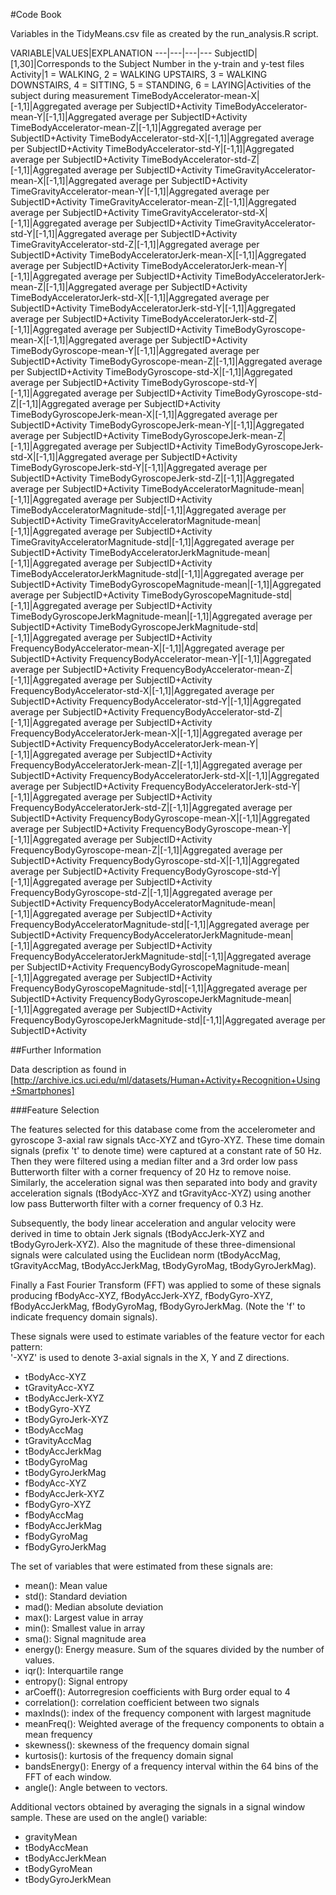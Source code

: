 #Code Book

Variables in the TidyMeans.csv file as created by the run_analysis.R script.




VARIABLE|VALUES|EXPLANATION
---|---|---|---
SubjectID|[1,30]|Corresponds to the Subject Number in the y-train and y-test files
Activity|1 = WALKING, 2 = WALKING UPSTAIRS, 3 = WALKING DOWNSTAIRS, 4 = SITTING, 5 = STANDING, 6 = LAYING|Activities of the subject during measurement
TimeBodyAccelerator-mean-X|[-1,1]|Aggregated average per SubjectID+Activity
TimeBodyAccelerator-mean-Y|[-1,1]|Aggregated average per SubjectID+Activity
TimeBodyAccelerator-mean-Z|[-1,1]|Aggregated average per SubjectID+Activity
TimeBodyAccelerator-std-X|[-1,1]|Aggregated average per SubjectID+Activity
TimeBodyAccelerator-std-Y|[-1,1]|Aggregated average per SubjectID+Activity
TimeBodyAccelerator-std-Z|[-1,1]|Aggregated average per SubjectID+Activity
TimeGravityAccelerator-mean-X|[-1,1]|Aggregated average per SubjectID+Activity
TimeGravityAccelerator-mean-Y|[-1,1]|Aggregated average per SubjectID+Activity
TimeGravityAccelerator-mean-Z|[-1,1]|Aggregated average per SubjectID+Activity
TimeGravityAccelerator-std-X|[-1,1]|Aggregated average per SubjectID+Activity
TimeGravityAccelerator-std-Y|[-1,1]|Aggregated average per SubjectID+Activity
TimeGravityAccelerator-std-Z|[-1,1]|Aggregated average per SubjectID+Activity
TimeBodyAcceleratorJerk-mean-X|[-1,1]|Aggregated average per SubjectID+Activity
TimeBodyAcceleratorJerk-mean-Y|[-1,1]|Aggregated average per SubjectID+Activity
TimeBodyAcceleratorJerk-mean-Z|[-1,1]|Aggregated average per SubjectID+Activity
TimeBodyAcceleratorJerk-std-X|[-1,1]|Aggregated average per SubjectID+Activity
TimeBodyAcceleratorJerk-std-Y|[-1,1]|Aggregated average per SubjectID+Activity
TimeBodyAcceleratorJerk-std-Z|[-1,1]|Aggregated average per SubjectID+Activity
TimeBodyGyroscope-mean-X|[-1,1]|Aggregated average per SubjectID+Activity
TimeBodyGyroscope-mean-Y|[-1,1]|Aggregated average per SubjectID+Activity
TimeBodyGyroscope-mean-Z|[-1,1]|Aggregated average per SubjectID+Activity
TimeBodyGyroscope-std-X|[-1,1]|Aggregated average per SubjectID+Activity
TimeBodyGyroscope-std-Y|[-1,1]|Aggregated average per SubjectID+Activity
TimeBodyGyroscope-std-Z|[-1,1]|Aggregated average per SubjectID+Activity
TimeBodyGyroscopeJerk-mean-X|[-1,1]|Aggregated average per SubjectID+Activity
TimeBodyGyroscopeJerk-mean-Y|[-1,1]|Aggregated average per SubjectID+Activity
TimeBodyGyroscopeJerk-mean-Z|[-1,1]|Aggregated average per SubjectID+Activity
TimeBodyGyroscopeJerk-std-X|[-1,1]|Aggregated average per SubjectID+Activity
TimeBodyGyroscopeJerk-std-Y|[-1,1]|Aggregated average per SubjectID+Activity
TimeBodyGyroscopeJerk-std-Z|[-1,1]|Aggregated average per SubjectID+Activity
TimeBodyAcceleratorMagnitude-mean|[-1,1]|Aggregated average per SubjectID+Activity
TimeBodyAcceleratorMagnitude-std|[-1,1]|Aggregated average per SubjectID+Activity
TimeGravityAcceleratorMagnitude-mean|[-1,1]|Aggregated average per SubjectID+Activity
TimeGravityAcceleratorMagnitude-std|[-1,1]|Aggregated average per SubjectID+Activity
TimeBodyAcceleratorJerkMagnitude-mean|[-1,1]|Aggregated average per SubjectID+Activity
TimeBodyAcceleratorJerkMagnitude-std|[-1,1]|Aggregated average per SubjectID+Activity
TimeBodyGyroscopeMagnitude-mean|[-1,1]|Aggregated average per SubjectID+Activity
TimeBodyGyroscopeMagnitude-std|[-1,1]|Aggregated average per SubjectID+Activity
TimeBodyGyroscopeJerkMagnitude-mean|[-1,1]|Aggregated average per SubjectID+Activity
TimeBodyGyroscopeJerkMagnitude-std|[-1,1]|Aggregated average per SubjectID+Activity
FrequencyBodyAccelerator-mean-X|[-1,1]|Aggregated average per SubjectID+Activity
FrequencyBodyAccelerator-mean-Y|[-1,1]|Aggregated average per SubjectID+Activity
FrequencyBodyAccelerator-mean-Z|[-1,1]|Aggregated average per SubjectID+Activity
FrequencyBodyAccelerator-std-X|[-1,1]|Aggregated average per SubjectID+Activity
FrequencyBodyAccelerator-std-Y|[-1,1]|Aggregated average per SubjectID+Activity
FrequencyBodyAccelerator-std-Z|[-1,1]|Aggregated average per SubjectID+Activity
FrequencyBodyAcceleratorJerk-mean-X|[-1,1]|Aggregated average per SubjectID+Activity
FrequencyBodyAcceleratorJerk-mean-Y|[-1,1]|Aggregated average per SubjectID+Activity
FrequencyBodyAcceleratorJerk-mean-Z|[-1,1]|Aggregated average per SubjectID+Activity
FrequencyBodyAcceleratorJerk-std-X|[-1,1]|Aggregated average per SubjectID+Activity
FrequencyBodyAcceleratorJerk-std-Y|[-1,1]|Aggregated average per SubjectID+Activity
FrequencyBodyAcceleratorJerk-std-Z|[-1,1]|Aggregated average per SubjectID+Activity
FrequencyBodyGyroscope-mean-X|[-1,1]|Aggregated average per SubjectID+Activity
FrequencyBodyGyroscope-mean-Y|[-1,1]|Aggregated average per SubjectID+Activity
FrequencyBodyGyroscope-mean-Z|[-1,1]|Aggregated average per SubjectID+Activity
FrequencyBodyGyroscope-std-X|[-1,1]|Aggregated average per SubjectID+Activity
FrequencyBodyGyroscope-std-Y|[-1,1]|Aggregated average per SubjectID+Activity
FrequencyBodyGyroscope-std-Z|[-1,1]|Aggregated average per SubjectID+Activity
FrequencyBodyAcceleratorMagnitude-mean|[-1,1]|Aggregated average per SubjectID+Activity
FrequencyBodyAcceleratorMagnitude-std|[-1,1]|Aggregated average per SubjectID+Activity
FrequencyBodyAcceleratorJerkMagnitude-mean|[-1,1]|Aggregated average per SubjectID+Activity
FrequencyBodyAcceleratorJerkMagnitude-std|[-1,1]|Aggregated average per SubjectID+Activity
FrequencyBodyGyroscopeMagnitude-mean|[-1,1]|Aggregated average per SubjectID+Activity
FrequencyBodyGyroscopeMagnitude-std|[-1,1]|Aggregated average per SubjectID+Activity
FrequencyBodyGyroscopeJerkMagnitude-mean|[-1,1]|Aggregated average per SubjectID+Activity
FrequencyBodyGyroscopeJerkMagnitude-std|[-1,1]|Aggregated average per SubjectID+Activity

##Further Information

Data description as found in [http://archive.ics.uci.edu/ml/datasets/Human+Activity+Recognition+Using+Smartphones]

###Feature Selection 

The features selected for this database come from the accelerometer and gyroscope 3-axial raw signals tAcc-XYZ and tGyro-XYZ. These time domain signals (prefix 't' to denote time) were captured at a constant rate of 50 Hz. Then they were filtered using a median filter and a 3rd order low pass Butterworth filter with a corner frequency of 20 Hz to remove noise. Similarly, the acceleration signal was then separated into body and gravity acceleration signals (tBodyAcc-XYZ and tGravityAcc-XYZ) using another low pass Butterworth filter with a corner frequency of 0.3 Hz. 

Subsequently, the body linear acceleration and angular velocity were derived in time to obtain Jerk signals (tBodyAccJerk-XYZ and tBodyGyroJerk-XYZ). Also the magnitude of these three-dimensional signals were calculated using the Euclidean norm (tBodyAccMag, tGravityAccMag, tBodyAccJerkMag, tBodyGyroMag, tBodyGyroJerkMag). 

Finally a Fast Fourier Transform (FFT) was applied to some of these signals producing fBodyAcc-XYZ, fBodyAccJerk-XYZ, fBodyGyro-XYZ, fBodyAccJerkMag, fBodyGyroMag, fBodyGyroJerkMag. (Note the 'f' to indicate frequency domain signals). 

These signals were used to estimate variables of the feature vector for each pattern:  
'-XYZ' is used to denote 3-axial signals in the X, Y and Z directions.

* tBodyAcc-XYZ
* tGravityAcc-XYZ
* tBodyAccJerk-XYZ
* tBodyGyro-XYZ
* tBodyGyroJerk-XYZ
* tBodyAccMag
* tGravityAccMag
* tBodyAccJerkMag
* tBodyGyroMag
* tBodyGyroJerkMag
* fBodyAcc-XYZ
* fBodyAccJerk-XYZ
* fBodyGyro-XYZ
* fBodyAccMag
* fBodyAccJerkMag
* fBodyGyroMag
* fBodyGyroJerkMag

The set of variables that were estimated from these signals are: 

* mean(): Mean value
* std(): Standard deviation
* mad(): Median absolute deviation 
* max(): Largest value in array
* min(): Smallest value in array
* sma(): Signal magnitude area
* energy(): Energy measure. Sum of the squares divided by the number of values. 
* iqr(): Interquartile range 
* entropy(): Signal entropy
* arCoeff(): Autorregresion coefficients with Burg order equal to 4
* correlation(): correlation coefficient between two signals
* maxInds(): index of the frequency component with largest magnitude
* meanFreq(): Weighted average of the frequency components to obtain a mean frequency
* skewness(): skewness of the frequency domain signal 
* kurtosis(): kurtosis of the frequency domain signal 
* bandsEnergy(): Energy of a frequency interval within the 64 bins of the FFT of each window.
* angle(): Angle between to vectors.

Additional vectors obtained by averaging the signals in a signal window sample. These are used on the angle() variable:

* gravityMean
* tBodyAccMean
* tBodyAccJerkMean
* tBodyGyroMean
* tBodyGyroJerkMean
